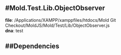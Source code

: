 
#Mold.Test.Lib.ObjectObserver
---------------------------------------

__file__: /Applications/XAMPP/xamppfiles/htdocs/Mold Git Checkout/MoldJS/Mold/Test/Lib/ObjectObserver.js  
__dna__: test  


	






##Dependencies
--------------




 

 


 



		
